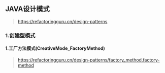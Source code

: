 ## JAVA设计模式
> https://refactoringguru.cn/design-patterns

### 1.创建型模式

#### 1.工厂方法模式(CreativeMode_FactoryMethod)
> https://refactoringguru.cn/design-patterns/factory_method.factory-method